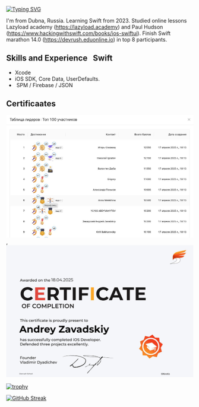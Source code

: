 [![Typing SVG](https://readme-typing-svg.herokuapp.com?font=Fira+Code&pause=1000&width=435&lines=Hi+there+%F0%9F%91%8B%2C+I'm+Andrey.+)](https://git.io/typing-svg)


I'm from Dubna, Russia. Learning Swift from 2023. Studied online lessons Lazyload academy (https://lazyload.academy) and Paul Hudson (https://www.hackingwithswift.com/books/ios-swiftui). Finish Swift marathon 14.0 (https://devrush.eduonline.io) in top 8 participants.

## Skills and Experience   Swift
- Xcode
- iOS SDK, Core Data, UserDefaults.
-  SPM / Firebase / JSON 

## Certificaates 
![](https://github.com/AndreyVZav/AndreyVZav/blob/main/DevRush_2025-04-28.jpg), ![](https://github.com/AndreyVZav/AndreyVZav/blob/main/SM0082.jpeg)

[![trophy](https://github-profile-trophy.vercel.app/?username=AndreyVZav)](https://github.com/ryo-ma/github-profile-trophy)

[![GitHub Streak](https://github-readme-streak-stats.herokuapp.com/?user=AndreyVZav)](https://git.io/streak-stats)




<!--
**AndreyVZav/AndreyVZav** is a ✨ _special_ ✨ repository because its `README.md` (this file) appears on your GitHub profile.

Here are some ideas to get you started:

- 🔭 I’m currently working on ...
- 🌱 I’m currently learning ...
- 👯 I’m looking to collaborate on ...
- 🤔 I’m looking for help with ...
- 💬 Ask me about ...
- 📫 How to reach me: ...
- 😄 Pronouns: ...
- ⚡ Fun fact: ...
-->
